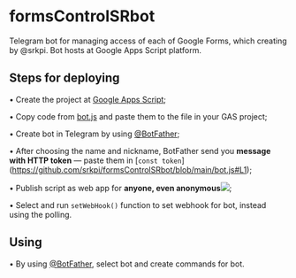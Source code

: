 # formsControlSRbot
Telegram bot for managing access of each of Google Forms, which creating by @srkpi. Bot hosts at Google Apps Script platform.

## Steps for deploying
• Create the project at [Google Apps Script](https://script.google.com/home/my);

• Copy code from [bot.js](https://github.com/srkpi/formsControlSRbot/blob/main/bot.js) and paste them to the file in your GAS project;

• Create bot in Telegram by using [@BotFather](t.me/BotFather);

• After choosing the name and nickname, BotFather send you **message with HTTP token** — paste them in [```const token```]
(https://github.com/srkpi/formsControlSRbot/blob/main/bot.js#L1);

• Publish script as web app for **anyone, even anonymous**![](https://ctrlv.cz/shots/2020/10/14/1eKh.png);

• Select and run ```setWebHook()``` function to set webhook for bot, instead using the polling.

## Using
• By using [@BotFather](t.me/BotFather), select bot and create commands for bot.
